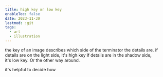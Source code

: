 ```yaml
---
title: high key or low key
enableToc: false
date: 2023-11-30
lastmod: :git
tags:
  - art
  - illustration
---
```

the key of an image describes which side of the terminator the details are.
if details are on the light side, it's high key if details are in the 
shadow side, it's low key. Or the other way around.

it's helpful to decide how 